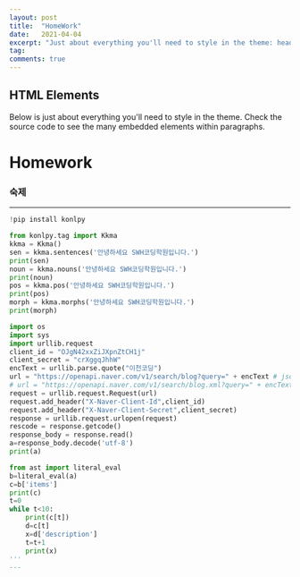 ```yaml
---
layout: post
title:  "HomeWork"
date:   2021-04-04
excerpt: "Just about everything you'll need to style in the theme: headings, paragraphs, blockquotes, tables, code blocks, and more."
tag:
comments: true
---
```


## HTML Elements

Below is just about everything you'll need to style in the theme. Check the source code to see the many embedded elements within paragraphs.

# Homework

### 숙제
---
```python
!pip install konlpy 

from konlpy.tag import Kkma
kkma = Kkma()
sen = kkma.sentences('안녕하세요 SWH코딩학원입니다.')
print(sen)
noun = kkma.nouns('안녕하세요 SWH코딩학원입니다.')
print(noun)
pos = kkma.pos('안녕하세요 SWH코딩학원입니다.')
print(pos)
morph = kkma.morphs('안녕하세요 SWH코딩학원입니다.')
print(morph)

import os
import sys
import urllib.request
client_id = "OJgN42xxZiJXpnZtCH1j"
client_secret = "crXggqJhhW"
encText = urllib.parse.quote("이천코딩")
url = "https://openapi.naver.com/v1/search/blog?query=" + encText # json 결과
# url = "https://openapi.naver.com/v1/search/blog.xml?query=" + encText # xml 결과
request = urllib.request.Request(url)
request.add_header("X-Naver-Client-Id",client_id)
request.add_header("X-Naver-Client-Secret",client_secret)
response = urllib.request.urlopen(request)
rescode = response.getcode()
response_body = response.read()
a=response_body.decode('utf-8')
print(a)

from ast import literal_eval
b=literal_eval(a)
c=b['items']
print(c)
t=0
while t<10:
    print(c[t])
    d=c[t]
    x=d['description']
    t=t+1
    print(x)
'''
---



